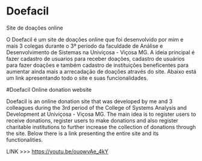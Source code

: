 # Doefacil
Site de doações online

O Doefacil é um site de doações online que foi desenvolvido por mim e mais 3 colegas durante o 3º período da faculdade de Análise e Desenvolvimento de Sistemas na Univiçosa - Viçosa MG.
A ideia principal é fazer cadastro de usuarios para receber doações, cadastro de usuários para fazer doações e também cadastro de instituições beneficentes para aumentar ainda mais a arrecadação de doações
através do site. Abaixo está um link apresentando todo o site e suas funcionalidades.

#Doefacil
Online donation website

Doefacil is an online donation site that was developed by me and 3 colleagues during the 3rd period of the College of Systems Analysis and Development at Univiçosa - Viçosa MG.
The main idea is to register users to receive donations, register users to make donations and also register charitable institutions to further increase the collection of donations
through the site. Below there is a link presenting the entire site and its functionalities.

LINK >>> https://youtu.be/ouowvAe_4kY

